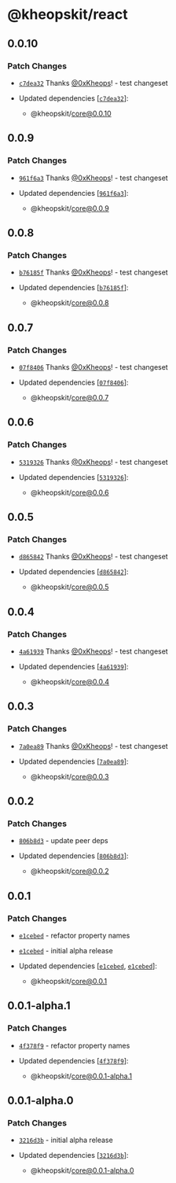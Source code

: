 # @kheopskit/react

## 0.0.10

### Patch Changes

- [`c7dea32`](https://github.com/kheopskit/kheopskit/commit/c7dea32e2921716cef82b53e1960c3cdb4c8e5ae) Thanks [@0xKheops](https://github.com/0xKheops)! - test changeset

- Updated dependencies [[`c7dea32`](https://github.com/kheopskit/kheopskit/commit/c7dea32e2921716cef82b53e1960c3cdb4c8e5ae)]:
  - @kheopskit/core@0.0.10

## 0.0.9

### Patch Changes

- [`961f6a3`](https://github.com/kheopskit/kheopskit/commit/961f6a371c73d4065e9157c95ca4d996012098e7) Thanks [@0xKheops](https://github.com/0xKheops)! - test changeset

- Updated dependencies [[`961f6a3`](https://github.com/kheopskit/kheopskit/commit/961f6a371c73d4065e9157c95ca4d996012098e7)]:
  - @kheopskit/core@0.0.9

## 0.0.8

### Patch Changes

- [`b76185f`](https://github.com/kheopskit/kheopskit/commit/b76185f99a78c5a82a8b9aead65b0708f17b0bd5) Thanks [@0xKheops](https://github.com/0xKheops)! - test changeset

- Updated dependencies [[`b76185f`](https://github.com/kheopskit/kheopskit/commit/b76185f99a78c5a82a8b9aead65b0708f17b0bd5)]:
  - @kheopskit/core@0.0.8

## 0.0.7

### Patch Changes

- [`07f8406`](https://github.com/kheopskit/kheopskit/commit/07f8406d3f176e6a8b3b06fe16396bf2b6b1db88) Thanks [@0xKheops](https://github.com/0xKheops)! - test changeset

- Updated dependencies [[`07f8406`](https://github.com/kheopskit/kheopskit/commit/07f8406d3f176e6a8b3b06fe16396bf2b6b1db88)]:
  - @kheopskit/core@0.0.7

## 0.0.6

### Patch Changes

- [`5319326`](https://github.com/kheopskit/kheopskit/commit/53193262e80fec9e242986f818d7f7b53f92357a) Thanks [@0xKheops](https://github.com/0xKheops)! - test changeset

- Updated dependencies [[`5319326`](https://github.com/kheopskit/kheopskit/commit/53193262e80fec9e242986f818d7f7b53f92357a)]:
  - @kheopskit/core@0.0.6

## 0.0.5

### Patch Changes

- [`d865842`](https://github.com/kheopskit/kheopskit/commit/d86584236e51730e82baaa9068604fa7e703e9c2) Thanks [@0xKheops](https://github.com/0xKheops)! - test changeset

- Updated dependencies [[`d865842`](https://github.com/kheopskit/kheopskit/commit/d86584236e51730e82baaa9068604fa7e703e9c2)]:
  - @kheopskit/core@0.0.5

## 0.0.4

### Patch Changes

- [`4a61939`](https://github.com/kheopskit/kheopskit/commit/4a61939b9a5c4ea6fb119a0427704a5fc684343e) Thanks [@0xKheops](https://github.com/0xKheops)! - test changeset

- Updated dependencies [[`4a61939`](https://github.com/kheopskit/kheopskit/commit/4a61939b9a5c4ea6fb119a0427704a5fc684343e)]:
  - @kheopskit/core@0.0.4

## 0.0.3

### Patch Changes

- [`7a0ea89`](https://github.com/kheopskit/kheopskit/commit/7a0ea890982570ae89934fead69d319fff46dd98) Thanks [@0xKheops](https://github.com/0xKheops)! - test changeset

- Updated dependencies [[`7a0ea89`](https://github.com/kheopskit/kheopskit/commit/7a0ea890982570ae89934fead69d319fff46dd98)]:
  - @kheopskit/core@0.0.3

## 0.0.2

### Patch Changes

- [`806b8d3`](https://github.com/kheopskit/kheopskit/commit/806b8d394ba7c2576c76d9de72a15d7927bcff9e) - update peer deps

- Updated dependencies [[`806b8d3`](https://github.com/kheopskit/kheopskit/commit/806b8d394ba7c2576c76d9de72a15d7927bcff9e)]:
  - @kheopskit/core@0.0.2

## 0.0.1

### Patch Changes

- [`e1cebed`](https://github.com/kheopskit/kheopskit/commit/e1cebed92d303f041070e0ae146ee34d9eb717bd) - refactor property names

- [`e1cebed`](https://github.com/kheopskit/kheopskit/commit/e1cebed92d303f041070e0ae146ee34d9eb717bd) - initial alpha release

- Updated dependencies [[`e1cebed`](https://github.com/kheopskit/kheopskit/commit/e1cebed92d303f041070e0ae146ee34d9eb717bd), [`e1cebed`](https://github.com/kheopskit/kheopskit/commit/e1cebed92d303f041070e0ae146ee34d9eb717bd)]:
  - @kheopskit/core@0.0.1

## 0.0.1-alpha.1

### Patch Changes

- [`4f378f9`](https://github.com/0xKheops/kheopskit-alpha/commit/4f378f9b61e555b7b66ef3bfaf107ab8e6ac62b1) - refactor property names

- Updated dependencies [[`4f378f9`](https://github.com/0xKheops/kheopskit-alpha/commit/4f378f9b61e555b7b66ef3bfaf107ab8e6ac62b1)]:
  - @kheopskit/core@0.0.1-alpha.1

## 0.0.1-alpha.0

### Patch Changes

- [`3216d3b`](https://github.com/0xKheops/kheopskit-alpha/commit/3216d3b4ca1f2fadbebe9a4275e7b864ac89d222) - initial alpha release

- Updated dependencies [[`3216d3b`](https://github.com/0xKheops/kheopskit-alpha/commit/3216d3b4ca1f2fadbebe9a4275e7b864ac89d222)]:
  - @kheopskit/core@0.0.1-alpha.0
